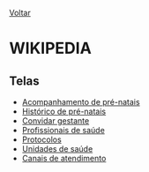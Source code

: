 [Voltar](./introducao.md)

# WIKIPEDIA
## Telas
- [Acompanhamento de pré-natais](./TELAS/ACOMPANHAMENTO_PN/acompanhamentopn.md)
- [Histórico de pré-natais](./TELAS/HISTORICO_PN/historicopn.md)
- [Convidar gestante]()
- [Profissionais de saúde]()
- [Protocolos]()
- [Unidades de saúde]()
- [Canais de atendimento]()